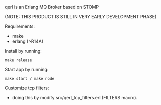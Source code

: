 qerl is an Erlang MQ Broker based on STOMP

(NOTE: THIS PRODUCT IS STILL IN VERY EARLY DEVELOPMENT PHASE)

Requirements:  
  - make  
  - erlang (>R14A)

Install by running:  

    make release

Start app by running:  

    make start / make node

Customize tcp filters:  
  - doing this by modify src/qerl\_tcp\_filters.erl (FILTERS macro).

